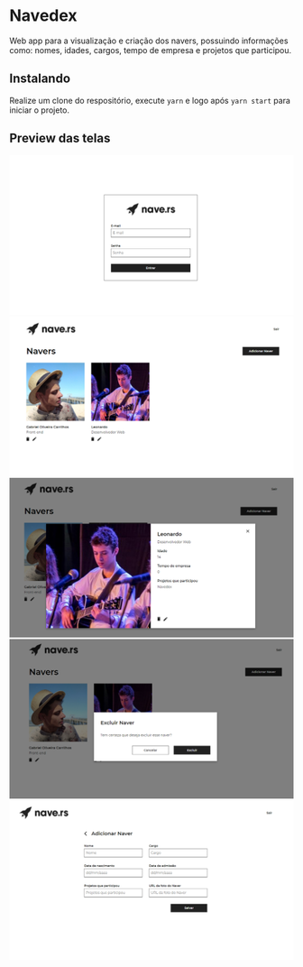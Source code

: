# Navedex

Web app para a visualização e criação dos navers, possuindo informações como: nomes, idades, cargos, tempo de empresa e projetos que participou.

## Instalando

Realize um clone do respositório, execute ```yarn``` e logo após ```yarn start``` para iniciar o projeto.

## Preview das telas

<img src="preview/Login.png">
<img src="preview/Home.png">
<img src="preview/ViewModal.png">
<img src="preview/ExcludeModal.png">
<img src="preview/NewNaver.png">
